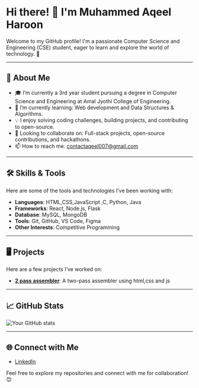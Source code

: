 # Hi there! 👋 I'm Muhammed Aqeel Haroon  

Welcome to my GitHub profile! I'm a passionate Computer Science and Engineering (CSE) student, eager to learn and explore the world of technology. 🚀

---

## 🚀 About Me
- 🎓 I’m currently a 3rd year student pursuing a degree in Computer Science and Engineering at Amal Jyothi College of Engineering.
- 🌱 I’m currently learning: Web development and Data Structures & Algorithms.
- 💡 I enjoy solving coding challenges, building projects, and contributing to open-source.
- 🤔 Looking to collaborate on: Full-stack projects, open-source contributions, and hackathons.
- 📫 How to reach me: contactaqeel007@gmail.com

---

## 🛠️ Skills & Tools
Here are some of the tools and technologies I’ve been working with:

- **Languages**: HTML,CSS,JavaScript ,C, Python, Java
- **Frameworks**: React, Node.js, Flask  
- **Database**: MySQL, MongoDB  
- **Tools**: Git, GitHub, VS Code, Figma  
- **Other Interests**: Competitive Programming

---

## 🖥️ Projects
Here are a few projects I’ve worked on:

- **[2 pass assembler](https://github.com/Aqeel18/GUI-SS-.git)**: A two-pass assembler using html,css and js  
---

## 📈 GitHub Stats
![Your GitHub stats](https://github-readme-stats.vercel.app/api?username=yourusername&show_icons=true&theme=radical)

---

## 🌐 Connect with Me
- [LinkedIn](www.linkedin.com/in/muhammed-aqeel-haroon-a05564331)  

Feel free to explore my repositories and connect with me for collaboration! 😊
